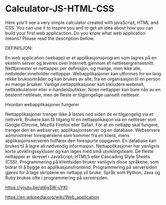 # Calculator-JS-HTML-CSS


Here you'll see a very simple calculator created with javaScript, HTML and CSS. You can use it to inspire you and to get an idea 
about how you can build your first web applicaction. Do you know what web application means? Please read the description bellow.


DEFINISJON:

En web application (webapp) er et applikasjonsprogram som lagres på en ekstern server og leveres over 
Internett gjennom et nettlesergrensesnitt. Netttjenester er nettapper per definisjon, og mange, men ikke alle, nettsteder inneholder nettapper.
Webapplikasjoner kan utformes for en lang rekke bruksområder og kan brukes av alle; fra en organisasjon til en person av mange årsaker. 
Vanlige nettapplikasjoner kan inkludere webmail, nettkalkulatorer eller e-handelsbutikker. 
Noen nettapper kan bare nås av en bestemt nettleser, men de fleste er tilgjengelige uansett nettleser.

Hvordan webapplikasjoner fungerer

Nettapplikasjoner trenger ikke å lastes ned siden de er tilgjengelig via et nettverk. Brukere kan få tilgang til en 
nettapplikasjon via en nettleser som Google Chrome, Mozilla Firefox eller Safari. For at en nettapp skal fungere, trenger den en 
webserver, applikasjonsserver og en database. Webservere administrerer forespørslene som kommer fra en klient, mens applikasjonsserveren 
fullfører den forespurte oppgaven. En database kan brukes til å lagre all nødvendig informasjon.
Nettapplikasjoner har vanligvis korte utviklingssykluser og kan lages med små utviklingsteam. 
De fleste nettapper er skrevet i JavaScript, HTML5 eller Cascading Style Sheets (CSS). Programmering på klientsiden bruker 
vanligvis disse språkene, som bidrar til å bygge en applikasjonsfrontend. Programmering på serversiden gjøres for å lage skriptene en nettapp vil bruke. 
Språk som Python, Java og Ruby brukes ofte i programmering på serversiden.

https://youtu.be/qt6gSW-uYKI

https://en.wikipedia.org/wiki/Web_application
